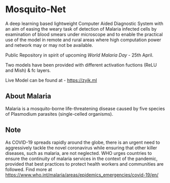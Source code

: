 # Mosquito-Net
A deep learning based lightweight Computer Aided Diagnostic System with an aim of easing the weary task of detection of Malaria infected cells by examination of blood smears under microscope and to enable the practical use of the model in remote and rural areas where high computation power and network may or may not be available.

Public Repository in spirit of upcoming *World Malaria Day* - 25th April.

Two models have been provided with different activation fuctions (ReLU and Mish) & fc layers.

Live Model can be found at - https://zyik.ml

## About Malaria
Malaria is a mosquito-borne life-threatening disease caused by five species of Plasmodium parasites (single-celled organisms). 

## Note
As COVID-19 spreads rapidly around the globe, there is an urgent need to aggressively tackle the novel coronavirus while ensuring that other killer diseases, such as malaria, are not neglected. WHO urges countries to ensure the continuity of malaria services in the context of the pandemic, provided that best practices to protect health workers and communities are followed. Find more at https://www.who.int/malaria/areas/epidemics_emergencies/covid-19/en/
